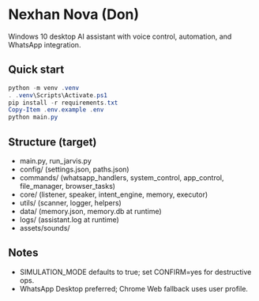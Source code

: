 # Nexhan Nova (Don)

Windows 10 desktop AI assistant with voice control, automation, and WhatsApp integration.

## Quick start
```powershell
python -m venv .venv
. .venv\Scripts\Activate.ps1
pip install -r requirements.txt
Copy-Item .env.example .env
python main.py
```

## Structure (target)
- main.py, run_jarvis.py
- config/ (settings.json, paths.json)
- commands/ (whatsapp_handlers, system_control, app_control, file_manager, browser_tasks)
- core/ (listener, speaker, intent_engine, memory, executor)
- utils/ (scanner, logger, helpers)
- data/ (memory.json, memory.db at runtime)
- logs/ (assistant.log at runtime)
- assets/sounds/

## Notes
- SIMULATION_MODE defaults to true; set CONFIRM=yes for destructive ops.
- WhatsApp Desktop preferred; Chrome Web fallback uses user profile.
